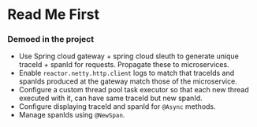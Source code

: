 # Read Me First

### Demoed in the project

- Use Spring cloud gateway + spring cloud sleuth to generate unique traceId + spanId for requests. Propagate these to microservices.
- Enable `reactor.netty.http.client` logs to match that traceIds and spanIds produced at the gateway match those of the microservice.
- Configure a custom thread pool task executor so that each new thread executed with it, can have same traceId but new spanId.
- Configure displaying traceId and spanId for `@Async` methods.
- Manage spanIds using `@NewSpan`.
